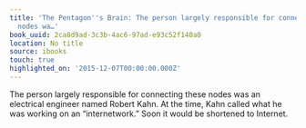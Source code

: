 ```yaml
---
title: 'The Pentagon''s Brain: The person largely responsible for connecting these
  nodes wa…'
book_uuid: 2ca8d9ad-3c3b-4ac6-97ad-e93c52f140a0
location: No title
source: ibooks
touch: true
highlighted_on: '2015-12-07T00:00:00.000Z'
---
```


The person largely responsible for connecting these nodes was an electrical engineer named Robert Kahn. At the time, Kahn called what he was working on an “internetwork.” Soon it would be shortened to Internet.